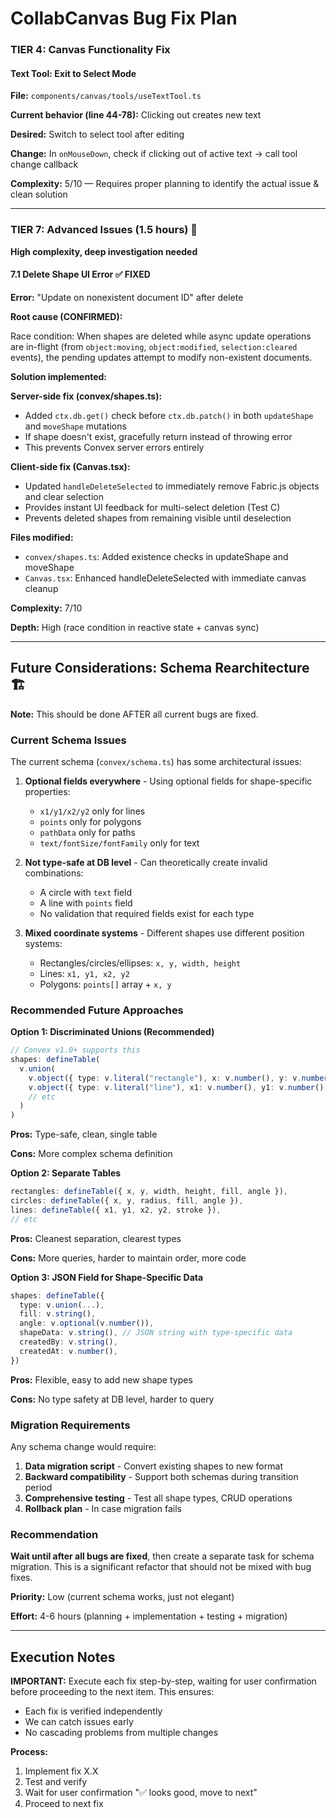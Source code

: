 # CollabCanvas Bug Fix Plan







### TIER 4: Canvas Functionality Fix

#### Text Tool: Exit to Select Mode

**File:** `components/canvas/tools/useTextTool.ts`

**Current behavior (line 44-78):** Clicking out creates new text

**Desired:** Switch to select tool after editing

**Change:** In `onMouseDown`, check if clicking out of active text → call tool change callback

**Complexity:** 5/10 — Requires proper planning to identify the actual issue & clean solution

---

### TIER 7: Advanced Issues (1.5 hours) 🔬

**High complexity, deep investigation needed**

#### 7.1 Delete Shape UI Error ✅ FIXED

**Error:** "Update on nonexistent document ID" after delete

**Root cause (CONFIRMED):**

Race condition: When shapes are deleted while async update operations are in-flight (from `object:moving`, `object:modified`, `selection:cleared` events), the pending updates attempt to modify non-existent documents.

**Solution implemented:**

**Server-side fix (convex/shapes.ts):**
- Added `ctx.db.get()` check before `ctx.db.patch()` in both `updateShape` and `moveShape` mutations
- If shape doesn't exist, gracefully return instead of throwing error
- This prevents Convex server errors entirely

**Client-side fix (Canvas.tsx):**
- Updated `handleDeleteSelected` to immediately remove Fabric.js objects and clear selection
- Provides instant UI feedback for multi-select deletion (Test C)
- Prevents deleted shapes from remaining visible until deselection

**Files modified:**
- `convex/shapes.ts`: Added existence checks in updateShape and moveShape
- `Canvas.tsx`: Enhanced handleDeleteSelected with immediate canvas cleanup

**Complexity:** 7/10

**Depth:** High (race condition in reactive state + canvas sync)







---

## Future Considerations: Schema Rearchitecture 🏗️

**Note:** This should be done AFTER all current bugs are fixed.

### Current Schema Issues

The current schema (`convex/schema.ts`) has some architectural issues:

1. **Optional fields everywhere** - Using optional fields for shape-specific properties:

   - `x1/y1/x2/y2` only for lines
   - `points` only for polygons  
   - `pathData` only for paths
   - `text/fontSize/fontFamily` only for text

2. **Not type-safe at DB level** - Can theoretically create invalid combinations:

   - A circle with `text` field
   - A line with `points` field
   - No validation that required fields exist for each type

3. **Mixed coordinate systems** - Different shapes use different position systems:

   - Rectangles/circles/ellipses: `x, y, width, height`
   - Lines: `x1, y1, x2, y2`
   - Polygons: `points[]` array + `x, y`

### Recommended Future Approaches

**Option 1: Discriminated Unions (Recommended)**

```typescript
// Convex v1.0+ supports this
shapes: defineTable(
  v.union(
    v.object({ type: v.literal("rectangle"), x: v.number(), y: v.number(), ... }),
    v.object({ type: v.literal("line"), x1: v.number(), y1: v.number(), ... }),
    // etc
  )
)
```

**Pros:** Type-safe, clean, single table

**Cons:** More complex schema definition

**Option 2: Separate Tables**

```typescript
rectangles: defineTable({ x, y, width, height, fill, angle }),
circles: defineTable({ x, y, radius, fill, angle }),
lines: defineTable({ x1, y1, x2, y2, stroke }),
// etc
```

**Pros:** Cleanest separation, clearest types

**Cons:** More queries, harder to maintain order, more code

**Option 3: JSON Field for Shape-Specific Data**

```typescript
shapes: defineTable({
  type: v.union(...),
  fill: v.string(),
  angle: v.optional(v.number()),
  shapeData: v.string(), // JSON string with type-specific data
  createdBy: v.string(),
  createdAt: v.number(),
})
```

**Pros:** Flexible, easy to add new shape types

**Cons:** No type safety at DB level, harder to query

### Migration Requirements

Any schema change would require:

1. **Data migration script** - Convert existing shapes to new format
2. **Backward compatibility** - Support both schemas during transition period
3. **Comprehensive testing** - Test all shape types, CRUD operations
4. **Rollback plan** - In case migration fails

### Recommendation

**Wait until after all bugs are fixed**, then create a separate task for schema migration. This is a significant refactor that should not be mixed with bug fixes.

**Priority:** Low (current schema works, just not elegant)

**Effort:** 4-6 hours (planning + implementation + testing + migration)

---

## Execution Notes

**IMPORTANT:** Execute each fix step-by-step, waiting for user confirmation before proceeding to the next item. This ensures:

- Each fix is verified independently
- We can catch issues early
- No cascading problems from multiple changes

**Process:**

1. Implement fix X.X
2. Test and verify
3. Wait for user confirmation "✅ looks good, move to next"
4. Proceed to next fix